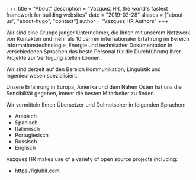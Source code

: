 +++
title = "About"
description = "Vazquez HR, the world's fastest framework for building websites"
date = "2019-02-28"
aliases = ["about-us", "about-hugo", "contact"]
author = "Vazquez HR Authors"
+++

Wir sind eine Gruppe junger Unternehmer, die Ihnen mit unserem Netzwerk von Kontakten und mehr als 10 Jahren internationaler Erfahrung im Bereich Informationstechnologie, Energie und technischer Dokumentation in verschiedenen Sprachen das beste Personal für die Durchführung Ihrer Projekte zur Verfügung stellen können .

Wir sind derzeit auf den Bereich Kommunikation, Linguistik und Ingenieurwesen spezialisiert.

Unsere Erfahrung in Europa, Amerika und dem Nahen Osten hat uns die Sensibilität gegeben, immer die besten Mitarbeiter zu finden.

Wir vermitteln Ihnen Übersetzer und Dolmetscher in folgenden Sprachen:

- Arabisch
- Spanisch
- Italienisch
- Portugiesisch
- Russisch
- Englisch



Vazquez HR  makes use of a variety of open source projects including:

* https://iglubit.com